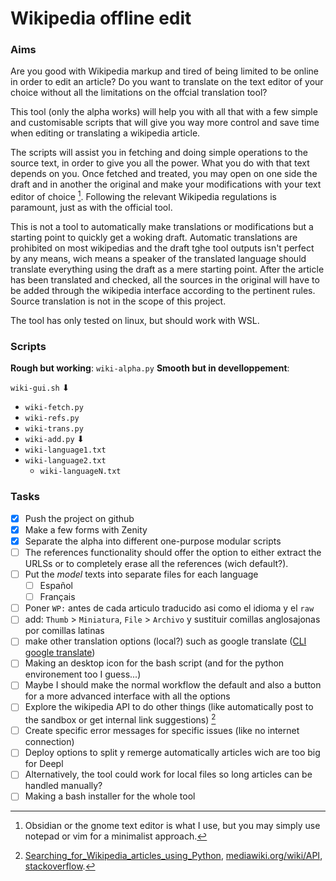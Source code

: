 # Wikipedia offline edit

### Aims

Are you good with  Wikipedia markup and tired of being limited to be online in order to edit an article? Do you want to translate on the text editor of your choice without all the limitations on the offcial translation tool?

This tool (only the alpha works) will help you with all that with a few simple and customisable scripts that will give you way more control and save time when editing or translating a wikipedia article.

The scripts will assist you in fetching and doing simple operations to the source text, in order to give you all the power. What you do with that text depends on you. Once fetched and treated, you may open on one side the draft and in another the original and make your modifications with your text editor of choice [^1]. Following the relevant Wikipedia regulations is paramount, just as with the official tool.

This is not a tool to automatically make translations or modifications but a starting point to quickly get a woking draft. Automatic translations are prohibited on most wikipedias and the draft tghe tool outputs isn't perfect by any means, wich means a speaker of the translated language should translate everything using the draft as a mere starting point. After the article has been translated and checked, all the sources in the original will have to be added through the wikipedia interface according to the pertinent rules. Source translation is not in the scope of this project.

The tool has only tested on linux, but should work with WSL.

### Scripts

**Rough but working**: `wiki-alpha.py`
**Smooth but in develloppement**: 

`wiki-gui.sh`
⬇
- `wiki-fetch.py`
- `wiki-refs.py`
- `wiki-trans.py`
- `wiki-add.py`
⬇
- `wiki-language1.txt`
- `wiki-language2.txt`
 	- `wiki-languageN.txt`

### Tasks

- [X] Push the project on github
- [x] Make a few forms with Zenity
- [x] Separate the alpha into different one-purpose modular scripts
- [ ] The references functionality should offer the option to either extract the URLSs or to completely erase all the references (wich default?).
- [ ] Put the _model_ texts into separate files for each language
	- [ ] Español
	- [ ] Français
- [ ] Poner `WP:` antes de cada articulo traducido asi como el idioma y el `raw`
- [ ] add: `Thumb` > `Miniatura`, `File` > `Archivo` y sustituir comillas anglosajonas por comillas latinas
- [ ] make other translation options (local?) such as google translate ([CLI google translate](https://ostechnix.com/use-google-translate-commandline-linux/))
- [ ] Making an desktop icon for the bash script (and for the python environement too I guess...)
- [ ] Maybe I should make the normal workflow the default and also a button for a more advanced interface with all the options
- [ ]  Explore the wikipedia API to do other things (like automatically post to the sandbox or get internal link suggestions) [^2]
- [ ] Create specific error messages for specific issues (like no internet connection)
- [ ] Deploy options to split y remerge automatically articles wich are too big for Deepl
- [ ] Alternatively, the tool could work for local files so long articles can be handled manually?
- [ ] Making a bash installer for the whole tool

[^1]:Obsidian or the gnome text editor is what I use, but you may simply use notepad or vim for a minimalist approach.
[^2]:[Searching_for_Wikipedia_articles_using_Python](https://api.wikimedia.org/wiki/Searching_for_Wikipedia_articles_using_Python), [mediawiki.org/wiki/API](https://www.mediawiki.org/wiki/API:Main_page), [stackoverflow](https://stackoverflow.com/questions/627594/is-there-a-wikipedia-api/627606#627606).
